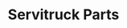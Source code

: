 ---
title: "Servitruck Parts"
url: /santa-cruz-de-la-sierra/servitruck-parts/
shop: piezas de automóviles
---